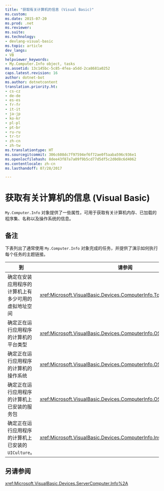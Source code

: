 ```yaml
---
title: "获取有关计算机的信息 (Visual Basic)"
ms.custom: 
ms.date: 2015-07-20
ms.prod: .net
ms.reviewer: 
ms.suite: 
ms.technology:
- devlang-visual-basic
ms.topic: article
dev_langs:
- VB
helpviewer_keywords:
- My.Computer.Info object, tasks
ms.assetid: 13c145bc-5c85-4fea-a5dd-2ca8681a0252
caps.latest.revision: 16
author: dotnet-bot
ms.author: dotnetcontent
translation.priority.ht:
- cs-cz
- de-de
- es-es
- fr-fr
- it-it
- ja-jp
- ko-kr
- pl-pl
- pt-br
- ru-ru
- tr-tr
- zh-cn
- zh-tw
ms.translationtype: HT
ms.sourcegitcommit: 306c608dc7f97594ef6f72ae0f5aaba596c936e1
ms.openlocfilehash: 8dee43f87a7a09f9b5cd77d5df5c2d0d8c6d4062
ms.contentlocale: zh-cn
ms.lasthandoff: 07/28/2017

---
```

# <a name="getting-information-about-the-computer-visual-basic"></a>获取有关计算机的信息 (Visual Basic)
`My.Computer.Info` 对象提供了一些属性，可用于获取有关计算机内存、已加载的程序集、名称以及操作系统的信息。  
  
## <a name="remarks"></a>备注  
 下表列出了通常使用 `My.Computer.Info` 对象完成的任务，并提供了演示如何执行每个任务的主题链接。  
  
|到|请参阅|  
|---|---|   
|确定在安装应用程序的计算机上有多少可用的虚拟地址空间|<xref:Microsoft.VisualBasic.Devices.ComputerInfo.TotalVirtualMemory%2A>|  
|确定正在运行应用程序的计算机的平台类型|<xref:Microsoft.VisualBasic.Devices.ComputerInfo.OSPlatform%2A>|  
|确定正在运行应用程序的计算机的操作系统|<xref:Microsoft.VisualBasic.Devices.ComputerInfo.OSFullName%2A>|  
|确定正在运行应用程序的计算机上已安装的服务包|<xref:Microsoft.VisualBasic.Devices.ComputerInfo.OSVersion%2A>|  
|确定正在运行应用程序的计算机上已安装的 `UICulture`。|<xref:Microsoft.VisualBasic.Devices.ComputerInfo.InstalledUICulture%2A>|  
  
## <a name="see-also"></a>另请参阅  
 <xref:Microsoft.VisualBasic.Devices.ServerComputer.Info%2A>

